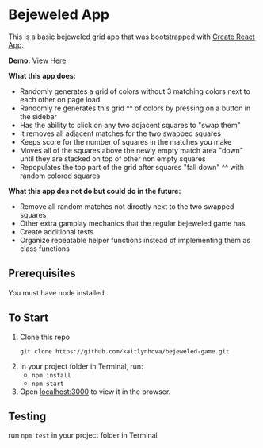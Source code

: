 # Bejeweled App
This is a basic bejeweled grid app that was bootstrapped with [Create React App](https://github.com/facebook/create-react-app).

**Demo:** [View Here](https://bejeweled-game.surge.sh)

**What this app does:**
- Randomly generates a grid of colors without 3 matching colors next to each other on page load
- Randomly re generates this grid ^^ of colors by pressing on a button in the sidebar
- Has the ability to click on any two adjacent squares to "swap them"
- It removes all adjacent matches for the two swapped squares
- Keeps score for the number of squares in the matches you make
- Moves all of the squares above the newly empty match area "down" until they are stacked on top of other non empty squares
- Repopulates the top part of the grid after squares "fall down" ^^ with random colored squares

**What this app des not do but could do in the future:**
- Remove all random matches not directly next to the two swapped squares
- Other extra gamplay mechanics that the regular bejeweled game has
- Create additional tests 
- Organize repeatable helper functions instead of implementing them as class functions

## Prerequisites
You must have node installed.

## To Start
1. Clone this repo
    ```
    git clone https://github.com/kaitlynhova/bejeweled-game.git
    ```
2. In your project folder in Terminal, run:
   - `npm install`
   - `npm start`
3.  Open [localhost:3000](http://localhost:3000) to view it in the browser.

## Testing 
run `npm test` in your project folder in Terminal

